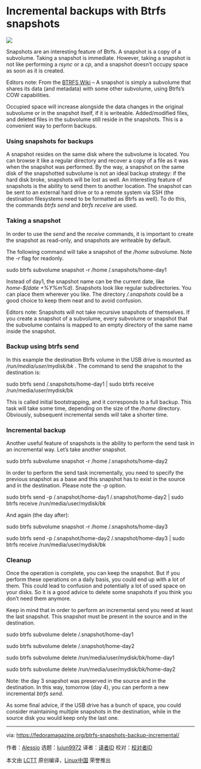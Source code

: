 [#]: collector: (lujun9972)
[#]: translator: (geekpi)
[#]: reviewer: ( )
[#]: publisher: ( )
[#]: url: ( )
[#]: subject: (Incremental backups with Btrfs snapshots)
[#]: via: (https://fedoramagazine.org/btrfs-snapshots-backup-incremental/)
[#]: author: (Alessio https://fedoramagazine.org/author/alciregi/)

Incremental backups with Btrfs snapshots
======

![][1]

Snapshots are an interesting feature of Btrfs. A snapshot is a copy of a subvolume. Taking a snapshot is immediate. However, taking a snapshot is not like performing a _rsync_ or a _cp_, and a snapshot doesn’t occupy space as soon as it is created.

Editors note: From the [BTRFS Wiki][2] – A snapshot is simply a subvolume that shares its data (and metadata) with some other subvolume, using Btrfs’s COW capabilities.

Occupied space will increase alongside the data changes in the original subvolume or in the snapshot itself, if it is writeable. Added/modified files, and deleted files in the subvolume still reside in the snapshots. This is a convenient way to perform backups.

### Using snapshots for backups

A snapshot resides on the same disk where the subvolume is located. You can browse it like a regular directory and recover a copy of a file as it was when the snapshot was performed. By the way, a snapshot on the same disk of the snapshotted subvolume is not an ideal backup strategy: if the hard disk broke, snapshots will be lost as well. An interesting feature of snapshots is the ability to send them to another location. The snapshot can be sent to an external hard drive or to a remote system via SSH (the destination filesystems need to be formatted as Btrfs as well). To do this, the commands _btrfs send_ and _btrfs receive_ are used.

### Taking a snapshot

In order to use the _send_ and the _receive_ commands, it is important to create the snapshot as read-only, and snapshots are writeable by default.

The following command will take a snapshot of the _/home_ subvolume. Note the _-r_ flag for readonly.

sudo btrfs subvolume snapshot -r /home /.snapshots/home-day1

Instead of day1, the snapshot name can be the current date, like _home-$(date +%Y%m%d)_. Snapshots look like regular subdirectories. You can place them wherever you like. The directory _/.snapshots_ could be a good choice to keep them neat and to avoid confusion.

Editors note: Snapshots will not take recursive snapshots of themselves. If you create a snapshot of a subvolume, every subvolume or snapshot that the subvolume contains is mapped to an empty directory of the same name inside the snapshot.

### Backup using btrfs send

In this example the destination Btrfs volume in the USB drive is mounted as _/run/media/user/mydisk/bk_ . The command to send the snapshot to the destination is:

sudo btrfs send /.snapshots/home-day1 | sudo btrfs receive /run/media/user/mydisk/bk

This is called initial bootstrapping, and it corresponds to a full backup. This task will take some time, depending on the size of the _/home_ directory. Obviously, subsequent incremental sends will take a shorter time.

### Incremental backup

Another useful feature of snapshots is the ability to perform the send task in an incremental way. Let’s take another snapshot.

sudo btrfs subvolume snapshot -r /home /.snapshots/home-day2

In order to perform the send task incrementally, you need to specify the previous snapshot as a base and this snapshot has to exist in the source and in the destination. Please note the _-p_ option.

sudo btrfs send -p /.snapshot/home-day1 /.snapshot/home-day2 | sudo btrfs receive /run/media/user/mydisk/bk

And again (the day after):

sudo btrfs subvolume snapshot -r /home /.snapshots/home-day3

sudo btrfs send -p /.snapshot/home-day2 /.snapshot/home-day3 | sudo btrfs receive /run/media/user/mydisk/bk

### Cleanup

Once the operation is complete, you can keep the snapshot. But if you perform these operations on a daily basis, you could end up with a lot of them. This could lead to confusion and potentially a lot of used space on your disks. So it is a good advice to delete some snapshots if you think you don’t need them anymore.

Keep in mind that in order to perform an incremental send you need at least the last snapshot. This snapshot must be present in the source and in the destination.

sudo btrfs subvolume delete /.snapshot/home-day1

sudo btrfs subvolume delete /.snapshot/home-day2

sudo btrfs subvolume delete /run/media/user/mydisk/bk/home-day1

sudo btrfs subvolume delete /run/media/user/mydisk/bk/home-day2

Note: the day 3 snapshot was preserved in the source and in the destination. In this way, tomorrow (day 4), you can perform a new incremental _btrfs send_.

As some final advice, if the USB drive has a bunch of space, you could consider maintaining multiple snapshots in the destination, while in the source disk you would keep only the last one.

--------------------------------------------------------------------------------

via: https://fedoramagazine.org/btrfs-snapshots-backup-incremental/

作者：[Alessio][a]
选题：[lujun9972][b]
译者：[译者ID](https://github.com/译者ID)
校对：[校对者ID](https://github.com/校对者ID)

本文由 [LCTT](https://github.com/LCTT/TranslateProject) 原创编译，[Linux中国](https://linux.cn/) 荣誉推出

[a]: https://fedoramagazine.org/author/alciregi/
[b]: https://github.com/lujun9972
[1]: https://fedoramagazine.org/wp-content/uploads/2020/08/butterfs-816x346.png
[2]: https://btrfs.wiki.kernel.org/index.php/SysadminGuide#Snapshots
